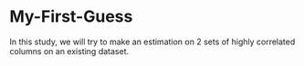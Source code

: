 # My-First-Guess
In this study, we will try to make an estimation on 2 sets of highly correlated columns on an existing dataset.
